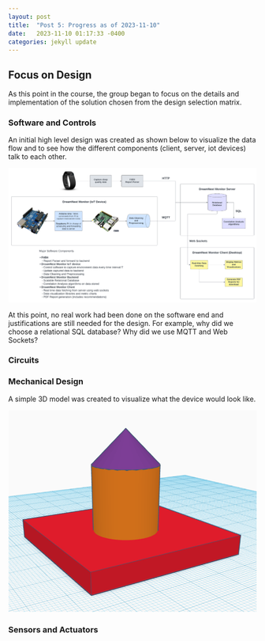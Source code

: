 ```yaml
---
layout: post
title:  "Post 5: Progress as of 2023-11-10"
date:   2023-11-10 01:17:33 -0400
categories: jekyll update
---
```


## Focus on Design
As this point in the course, the group began to focus on the details and implementation of the solution chosen from the design selection matrix.

### Software and Controls 
An initial high level design was created as shown below to visualize the data flow and to see how the different components (client, server, iot devices) talk to each other.

<p align="center">
  <img src="/images/highleveldesign.png" alt="High Level Software Design"/>
</p>

At this point, no real work had been done on the software end and justifications are still needed for the design. For example, why did we choose a relational SQL database? Why did we use MQTT and Web Sockets?

### Circuits

### Mechanical Design
A simple 3D model was created to visualize what the device would look like.

<p align="center">
  <img src="/images/mechmodel.png" alt="3D Mechanical Model"/>
</p>

### Sensors and Actuators
